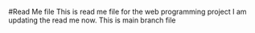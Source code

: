 #Read Me file
This is read me file for the web programming project
I am updating the read me now. This is main branch file
